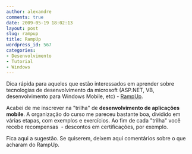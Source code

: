 ```yaml
---
author: alexandre
comments: true
date: 2009-05-19 18:02:13
layout: post
slug: rampup
title: RampUp
wordpress_id: 567
categories:
- Desenvolvimento
- Tutorial
- Windows
---
```


Dica rápida para aqueles que estão interessados em aprender sobre tecnologias de desenvolvimento da microsoft (ASP.NET, VB, desenvolvimento para Windows Mobile, etc) - [RampUp](http://msdn.microsoft.com/en-us/rampup/default.aspx).

Acabei de me inscrever na "trilha" de **desenvolvimento de aplicações mobile**. A organização do curso me pareceu bastante boa, dividido em várias etapas, com exemplos e exercícios. Ao fim de cada "trilha" você recebe recompensas  - descontos em certificações, por exemplo.

Fica aqui a sugestão. Se quiserem, deixem aqui comentários sobre o que acharam do RampUp.
